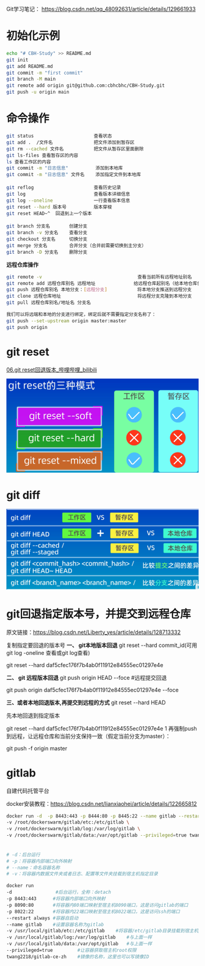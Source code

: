 Git学习笔记： https://blog.csdn.net/qq_48092631/article/details/129661933



# 初始化示例

```sh
echo "# CBH-Study" >> README.md
git init
git add README.md
git commit -m "first commit"
git branch -M main
git remote add origin git@github.com:cbhcbhc/CBH-Study.git
git push -u origin main
```



# 命令操作

```sh
git status   					查看状态
git add .  /文件名     	  	  把文件添加到暂存区
git rm --cached 文件名    	  	  把文件从暂存区里面删除
git ls-files 查看暂存区的内容
ls 查看工作区的内容
git commit -m "日志信息"      	  添加到本地库
git commit -m "日志信息" 文件名    添加指定文件到本地库

git reflog 						查看历史记录
git log 					    查看版本详细信息
git log --oneline				一行查看版本信息
git reset --hard 版本号 		  版本穿梭
git reset HEAD~^  回退到上一个版本

git branch 分支名       创建分支
git branch -v 分支名    查看分支
git checkout 分支名     切换分支
git merge 分支名		 合并分支（合并前需要切换到主分支）
git branch -D 分支名	 删除分支
```



**远程仓库操作**

```sh
git remote -v  									查看当前所有远程地址别名
git remote add 远程仓库别名 远程地址 				给远程仓库起别名（给本地仓库创建远程仓库）
git push 远程仓库别名 本地分支：[远程分支]			  将本地分支推送到远程分支
git clone 远程仓库地址							将远程分支克隆到本地分支
git pull 远程仓库别名/地址名 分支名		


```



```sh
我们可以将远端和本地的分支进行绑定，绑定后就不需要指定分支名称了：
git push --set-upstream origin master:master
git push origin
```



# git reset

[06.git reset回退版本_哔哩哔哩_bilibili](https://www.bilibili.com/video/BV1HM411377j?p=6&vd_source=e0bc0019a69a665aa97f3d08221590b0)

![image-20230618142116617](Git.assets/image-20230618142116617.png)



# git diff

![image-20230618142935633](Git.assets/image-20230618142935633.png)



# git回退指定版本号，并提交到远程仓库

原文链接：https://blog.csdn.net/Liberty_yes/article/details/128713332



复制指定要回退的版本号
**一、 git本地版本回退**
git reset --hard commit_id(可用 git log -oneline 查看或git log查看)

git reset --hard daf5cfec176f7b4ab0f11912e84555ec01297e4e

**二、 git 远程版本回退**
git push origin HEAD --foce #远程提交回退

git push origin daf5cfec176f7b4ab0f11912e84555ec01297e4e --foce 

**三、或者本地回退版本,再提交到远程的方式**
git reset --hard HEAD

先本地回退到指定版本

git reset --hard daf5cfec176f7b4ab0f11912e84555ec01297e4e
1
再强制push到远程，让远程仓库和当前分支保持一致（假定当前分支为master）：

git push -f origin master 



# gitlab

自建代码托管平台

docker安装教程：https://blog.csdn.net/lianxiaohei/article/details/122665812



```sh
docker run -d  -p 8443:443 -p 8444:80 -p 8445:22 --name gitlab --restart always \
-v /root/dockerswarm/gitlab/etc:/etc/gitlab \
-v /root/dockerswarm/gitlab/log:/var/log/gitlab \
-v /root/dockerswarm/gitlab/data:/var/opt/gitlab --privileged=true twang2218/gitlab-ce-zh


# -d：后台运行
# -p：将容器内部端口向外映射
# --name：命名容器名称
# -v：将容器内数据文件夹或者日志、配置等文件夹挂载到宿主机指定目录
```



```sh
docker run 
-d                #后台运行，全称：detach
-p 8443:443      #将容器内部端口向外映射
-p 8090:80       #将容器内80端口映射至宿主机8090端口，这是访问gitlab的端口
-p 8022:22       #将容器内22端口映射至宿主机8022端口，这是访问ssh的端口
--restart always #容器自启动
--name gitlab    #设置容器名称为gitlab
-v /usr/local/gitlab/etc:/etc/gitlab    #将容器/etc/gitlab目录挂载到宿主机/usr/local/gitlab/etc目录下，若宿主机内此目录不存在将会自动创建
-v /usr/local/gitlab/log:/var/log/gitlab    #与上面一样
-v /usr/local/gitlab/data:/var/opt/gitlab   #与上面一样
--privileged=true         #让容器获取宿主机root权限
twang2218/gitlab-ce-zh    #镜像的名称，这里也可以写镜像ID

```

